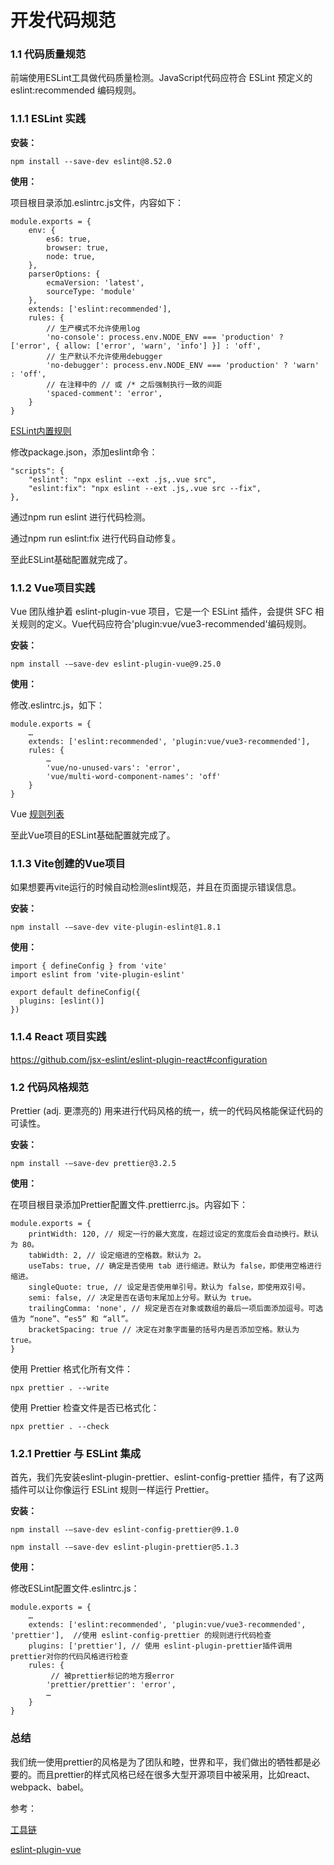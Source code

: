 # 开发代码规范

### 1.1 代码质量规范

前端使用ESLint工具做代码质量检测。JavaScript代码应符合 ESLint 预定义的 eslint:recommended 编码规则。

### 1.1.1 ESLint 实践

**安装：**

`npm install --save-dev eslint@8.52.0`

**使用：**

项目根目录添加.eslintrc.js文件，内容如下：

```
module.exports = {
	env: {
		es6: true,
		browser: true,
		node: true,
	},
	parserOptions: {
		ecmaVersion: 'latest',
		sourceType: 'module'
	},
	extends: ['eslint:recommended'],
	rules: {
		// 生产模式不允许使用log
		'no-console': process.env.NODE_ENV === 'production' ? ['error', { allow: ['error', 'warn', 'info'] }] : 'off',
		// 生产默认不允许使用debugger
		'no-debugger': process.env.NODE_ENV === 'production' ? 'warn' : 'off',
		// 在注释中的 // 或 /* 之后强制执行一致的间距
		'spaced-comment': 'error',
	}
}
```

[ESLint内置规则](https://zh-hans.eslint.org/docs/latest/rules/) 

修改package.json，添加eslint命令：

```
"scripts": {
	"eslint": "npx eslint --ext .js,.vue src",
	"eslint:fix": "npx eslint --ext .js,.vue src --fix",
},
```

通过npm run eslint 进行代码检测。

通过npm run eslint:fix 进行代码自动修复。

至此ESLint基础配置就完成了。

### 1.1.2 Vue项目实践

Vue 团队维护着 eslint-plugin-vue 项目，它是一个 ESLint 插件，会提供 SFC 相关规则的定义。Vue代码应符合'plugin:vue/vue3-recommended'编码规则。

**安装：**

`npm install -—save-dev eslint-plugin-vue@9.25.0`

**使用：**

修改.eslintrc.js，如下：

```
module.exports = {
	…
	extends: ['eslint:recommended', 'plugin:vue/vue3-recommended'],
	rules: {
		…
		'vue/no-unused-vars': 'error',
		'vue/multi-word-component-names': 'off'
	}
}
```

Vue [规则列表](https://eslint.vuejs.org/rules/)

至此Vue项目的ESLint基础配置就完成了。

### 1.1.3 Vite创建的Vue项目

如果想要再vite运行的时候自动检测eslint规范，并且在页面提示错误信息。

**安装：**

`npm install -—save-dev vite-plugin-eslint@1.8.1`

**使用：**

```
import { defineConfig } from 'vite'
import eslint from 'vite-plugin-eslint'

export default defineConfig({
  plugins: [eslint()]
})
```

### 1.1.4 React 项目实践

https://github.com/jsx-eslint/eslint-plugin-react#configuration

### 1.2 代码风格规范

Prettier (adj. 更漂亮的) 用来进行代码风格的统一，统一的代码风格能保证代码的可读性。

**安装：**

`npm install -—save-dev prettier@3.2.5`

**使用：**

在项目根目录添加Prettier配置文件.prettierrc.js。内容如下：

```
module.exports = {
	printWidth: 120, // 规定一行的最大宽度，在超过设定的宽度后会自动换行。默认为 80。
	tabWidth: 2, // 设定缩进的空格数。默认为 2。
	useTabs: true, // 确定是否使用 tab 进行缩进。默认为 false，即使用空格进行缩进。
	singleQuote: true, // 设定是否使用单引号。默认为 false，即使用双引号。
	semi: false, // 决定是否在语句末尾加上分号。默认为 true。
	trailingComma: 'none', // 规定是否在对象或数组的最后一项后面添加逗号。可选值为 “none”、“es5” 和 “all”。
	bracketSpacing: true // 决定在对象字面量的括号内是否添加空格。默认为 true。
}
```

使用 Prettier 格式化所有文件：

`npx prettier . --write`

使用 Prettier 检查文件是否已格式化：

`npx prettier . --check`

### 1.2.1 Prettier 与 ESLint 集成

首先，我们先安装eslint-plugin-prettier、eslint-config-prettier 插件，有了这两插件可以让你像运行 ESLint 规则一样运行 Prettier。

**安装：**

`npm install -—save-dev eslint-config-prettier@9.1.0`

`npm install -—save-dev eslint-plugin-prettier@5.1.3`

**使用：**

修改ESLint配置文件.eslintrc.js：

```
module.exports = {
	…
	extends: ['eslint:recommended', 'plugin:vue/vue3-recommended', 'prettier'],  //使用 eslint-config-prettier 的规则进行代码检查
	plugins: ['prettier'], // 使用 eslint-plugin-prettier插件调用prettier对你的代码风格进行检查
	rules: {
		 // 被prettier标记的地方报error
		'prettier/prettier': 'error',
		…
	}
}
```

### 总结

我们统一使用prettier的风格是为了团队和睦，世界和平，我们做出的牺牲都是必要的。而且prettier的样式风格已经在很多大型开源项目中被采用，比如react、webpack、babel。

参考：

[工具链](https://cn.vuejs.org/guide/scaling-up/tooling.html)

[eslint-plugin-vue](https://eslint.vuejs.org/user-guide/#usage)


